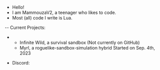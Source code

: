 <!---
- 👋 Hi, I’m @MammouzaV2
- 👀 I’m interested in ...
- 🌱 I’m currently learning ...
- 💞️ I’m looking to collaborate on ...
- 📫 How to reach me ...
--->

- Hello!
- I am MammouzaV2, a teenager who likes to code.
- Most (all) code I write is Lua.

-- Current Projects:
- * Infinite Wild, a survival sandbox    (Not currently on GitHub)
  * Myrl, a roguelike-sandbox-simulation hybrid    Started on Sep. 4th, 2023
 
- Discord: 
<!---
MammouzaV2/MammouzaV2 is a ✨ special ✨ repository because its `README.md` (this file) appears on your GitHub profile.
You can click the Preview link to take a look at your changes.
--->
